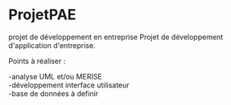# ProjetPAE
projet de développement en entreprise
Projet de développement d'application d'entreprise.

Points à réaliser :  

-analyse UML et/ou MERISE  
-développement interface utilisateur  
-base de données à definir  
